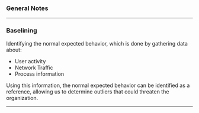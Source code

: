 ### General Notes


---
### Baselining 

Identifying the normal expected behavior, which is done by gathering data about:
- User activity
- Network Traffic
- Process information

Using this information, the normal expected behavior can be identified as a reference, allowing us to determine outliers that could threaten the organization.

---
